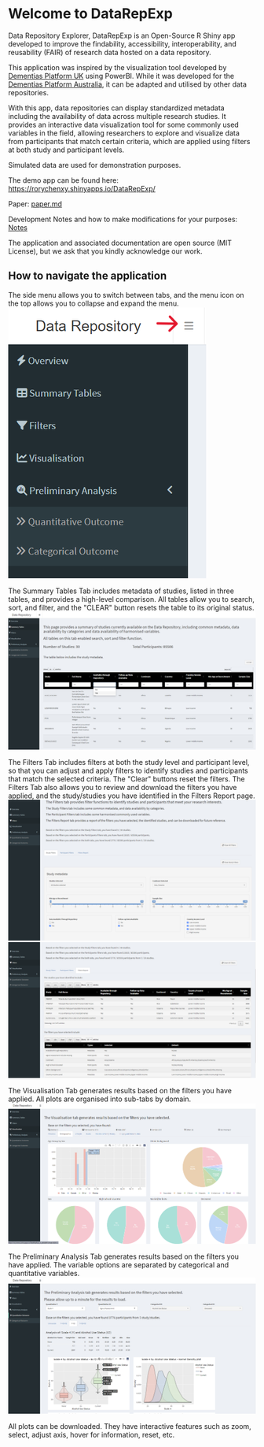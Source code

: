 # Welcome to DataRepExp

Data Repository Explorer, DataRepExp is an Open-Source R Shiny app developed to improve the findability, accessibility, interoperability, and reusability (FAIR) of research data hosted on a data repository.

This application was inspired by the visualization tool developed by [Dementias Platform UK](https://www.dementiasplatform.uk/) using PowerBI. 
While it was developed for the [Dementias Platform Australia](https://www.dementiasplatform.com.au/), it can be adapted and utilised by other data repositories.


With this app, data repositories can display standardized metadata including the availability of data across multiple research studies. It provides an interactive data visualization tool for some commonly used variables in the field, allowing researchers to explore and visualize data from participants that match certain criteria, which are applied using filters at both study and participant levels. 

Simulated data are used for demonstration purposes.

The demo app can be found here: https://rorychenxy.shinyapps.io/DataRepExp/

Paper: [paper.md](/paper)

Development Notes and how to make modifications for your purposes: [Notes](/notes)

The application and associated documentation are open source (MIT License), but we ask that you kindly acknowledge our work. 


## How to navigate the application

The side menu allows you to switch between tabs, and the menu icon on the top allows you to collapse and expand the menu.
![Side Menu](/www/sidemenu.png)

The Summary Tables Tab includes metadata of studies, listed in three tables, and provides a high-level comparison. All tables allow you to search, sort, and filter, and the "CLEAR" button resets the table to its original status.
![Summary Tables Tab](/www/Summary.png)

The Filters Tab includes filters at both the study level and participant level, so that you can adjust and apply filters to identify studies and participants that match the selected criteria. 
The "Clear" buttons reset the filters. The Filters Tab also allows you to review and download the filters you have applied, and the study/studies you have identified in the Filters Report page.
![Filters Tab1](/www/Filter_study.png)
![Filters Tab2](/www/FilterReport.png)

The Visualisation Tab generates results based on the filters you have applied. All plots are organised into sub-tabs by domain.
![Visualisation Tab](/www/VisTab.png)

The Preliminary Analysis Tab generates results based on the filters you have applied. The variable options are separated by categorical and quantitative variables.
![Preliminary Analysi Tab](/www/PA.png)

All plots can be downloaded. They have interactive features such as zoom, select, adjust axis, hover for information, reset, etc.
